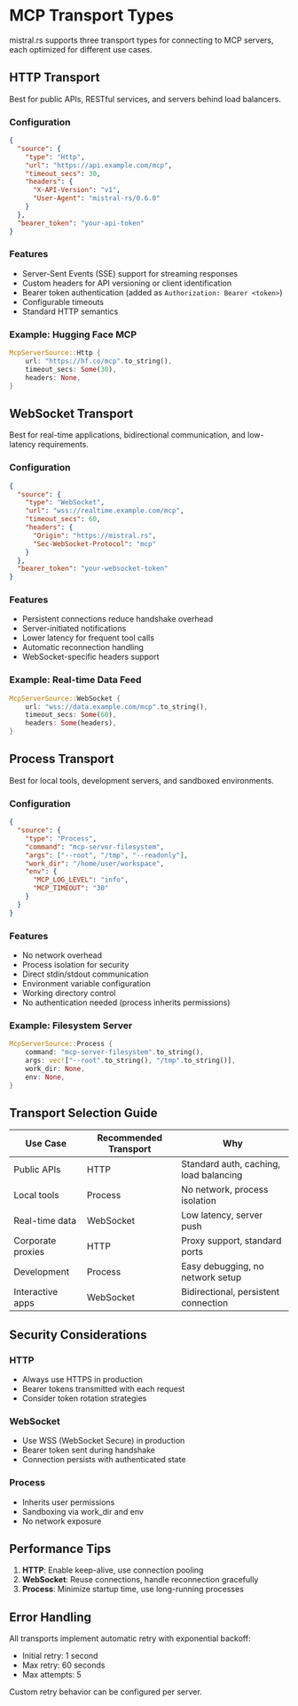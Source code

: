 # MCP Transport Types

mistral.rs supports three transport types for connecting to MCP servers, each optimized for different use cases.

## HTTP Transport

Best for public APIs, RESTful services, and servers behind load balancers.

### Configuration

```json
{
  "source": {
    "type": "Http",
    "url": "https://api.example.com/mcp",
    "timeout_secs": 30,
    "headers": {
      "X-API-Version": "v1",
      "User-Agent": "mistral-rs/0.6.0"
    }
  },
  "bearer_token": "your-api-token"
}
```

### Features

- Server-Sent Events (SSE) support for streaming responses
- Custom headers for API versioning or client identification
- Bearer token authentication (added as `Authorization: Bearer <token>`)
- Configurable timeouts
- Standard HTTP semantics

### Example: Hugging Face MCP

```rust
McpServerSource::Http {
    url: "https://hf.co/mcp".to_string(),
    timeout_secs: Some(30),
    headers: None,
}
```

## WebSocket Transport

Best for real-time applications, bidirectional communication, and low-latency requirements.

### Configuration

```json
{
  "source": {
    "type": "WebSocket",
    "url": "wss://realtime.example.com/mcp",
    "timeout_secs": 60,
    "headers": {
      "Origin": "https://mistral.rs",
      "Sec-WebSocket-Protocol": "mcp"
    }
  },
  "bearer_token": "your-websocket-token"
}
```

### Features

- Persistent connections reduce handshake overhead
- Server-initiated notifications
- Lower latency for frequent tool calls
- Automatic reconnection handling
- WebSocket-specific headers support

### Example: Real-time Data Feed

```rust
McpServerSource::WebSocket {
    url: "wss://data.example.com/mcp".to_string(),
    timeout_secs: Some(60),
    headers: Some(headers),
}
```

## Process Transport

Best for local tools, development servers, and sandboxed environments.

### Configuration

```json
{
  "source": {
    "type": "Process",
    "command": "mcp-server-filesystem",
    "args": ["--root", "/tmp", "--readonly"],
    "work_dir": "/home/user/workspace",
    "env": {
      "MCP_LOG_LEVEL": "info",
      "MCP_TIMEOUT": "30"
    }
  }
}
```

### Features

- No network overhead
- Process isolation for security
- Direct stdin/stdout communication
- Environment variable configuration
- Working directory control
- No authentication needed (process inherits permissions)

### Example: Filesystem Server

```rust
McpServerSource::Process {
    command: "mcp-server-filesystem".to_string(),
    args: vec!["--root".to_string(), "/tmp".to_string()],
    work_dir: None,
    env: None,
}
```

## Transport Selection Guide

| Use Case          | Recommended Transport | Why                                    |
| ----------------- | --------------------- | -------------------------------------- |
| Public APIs       | HTTP                  | Standard auth, caching, load balancing |
| Local tools       | Process               | No network, process isolation          |
| Real-time data    | WebSocket             | Low latency, server push               |
| Corporate proxies | HTTP                  | Proxy support, standard ports          |
| Development       | Process               | Easy debugging, no network setup       |
| Interactive apps  | WebSocket             | Bidirectional, persistent connection   |

## Security Considerations

### HTTP

- Always use HTTPS in production
- Bearer tokens transmitted with each request
- Consider token rotation strategies

### WebSocket

- Use WSS (WebSocket Secure) in production
- Bearer token sent during handshake
- Connection persists with authenticated state

### Process

- Inherits user permissions
- Sandboxing via work_dir and env
- No network exposure

## Performance Tips

1. **HTTP**: Enable keep-alive, use connection pooling
1. **WebSocket**: Reuse connections, handle reconnection gracefully
1. **Process**: Minimize startup time, use long-running processes

## Error Handling

All transports implement automatic retry with exponential backoff:

- Initial retry: 1 second
- Max retry: 60 seconds
- Max attempts: 5

Custom retry behavior can be configured per server.
